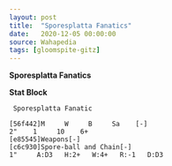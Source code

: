 ```yaml
---
layout: post
title:  "Sporesplatta Fanatics"
date:   2020-12-05 00:00:00
source: Wahapedia
tags: [gloomspite-gitz]
---
```


**Sporesplatta Fanatics**

**Stat Block**
```
 Sporesplatta Fanatic
```

```
[56f442]M     W     B     Sa    [-]
2"    1     10    6+    
[e85545]Weapons[-]
[c6c930]Spore-ball and Chain[-]
1"     A:D3   H:2+   W:4+   R:-1   D:D3  
```
    